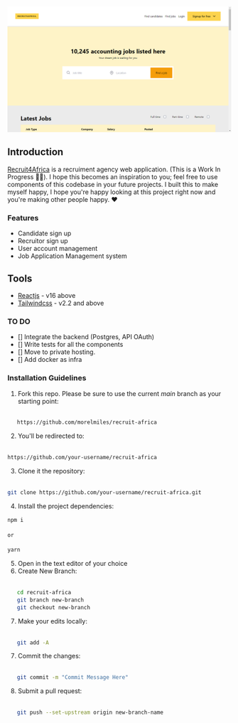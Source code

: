 ![hero](./hero.png)

## Introduction

[Recruit4Africa](https://recruit-it.netlify.app/) is a recruiment agency web application. (This is a Work In Progress 🚀🚀). I hope this becomes an inspiration to you; feel free to use components of this codebase in your future projects. I built this to make myself happy, I hope you're happy looking at this project right now and you're making other people happy. ❤️

### Features

- Candidate sign up
- Recruitor sign up
- User account management
- Job Application Management system

## Tools

- [Reactjs](https://reactjs.org) - v16 above
- [Tailwindcss](https://tailwindcss.com) - v2.2 and above

### TO DO

- [] Integrate the backend (Postgres, API OAuth)
- [] Write tests for all the components
- [] Move to private hosting.
- [] Add docker as infra

### Installation Guidelines

1. Fork this repo. Please be sure to use the current _main_ branch as your starting point:

```bash

   https://github.com/morelmiles/recruit-africa

```

2. You'll be redirected to:

```bash

https://github.com/your-username/recruit-africa

```

3. Clone it the repository:

```bash

git clone https://github.com/your-username/recruit-africa.git

```

4. Install the project dependencies:

```bash
npm i

or

yarn

```

5. Open in the text editor of your choice
6. Create New Branch:

```bash

   cd recruit-africa
   git branch new-branch
   git checkout new-branch

```

7. Make your edits locally:

```bash

   git add -A

```

7. Commit the changes:

```bash

   git commit -m "Commit Message Here"

```

8. Submit a pull request:

```bash

   git push --set-upstream origin new-branch-name

```
